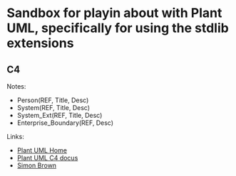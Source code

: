 # Sandbox for playin about with Plant UML, specifically for using the stdlib extensions

## C4
Notes:
* Person(REF, Title, Desc)
* System(REF, Title, Desc)
* System_Ext(REF, Title, Desc)
* Enterprise_Boundary(REF, Desc)

Links:
* [Plant UML Home](https://c4model.com/)
* [Plant UML C4 docus](https://crashedmind.github.io/PlantUMLHitchhikersGuide/C4/C4Stdlib.html#c4-plantuml)
* [Simon Brown](https://simonbrown.je/)
